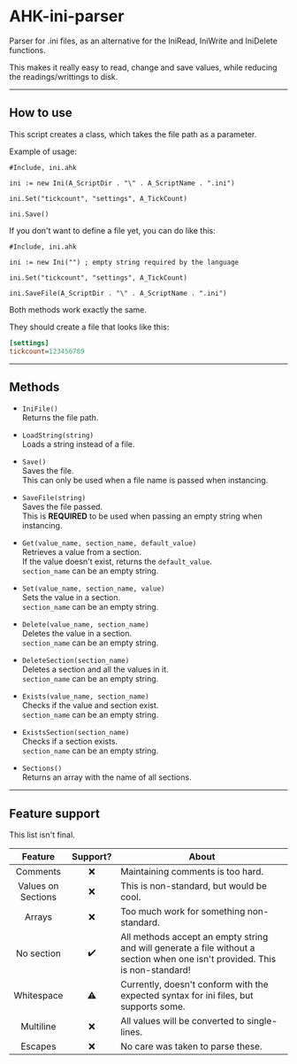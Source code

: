 # AHK-ini-parser

Parser for .ini files, as an alternative for the IniRead, IniWrite and IniDelete functions.

This makes it really easy to read, change and save values, while reducing the readings/writtings to disk.

<hr>

## How to use

This script creates a class, which takes the file path as a parameter.

Example of usage:

```ahk
#Include, ini.ahk

ini := new Ini(A_ScriptDir . "\" . A_ScriptName . ".ini")

ini.Set("tickcount", "settings", A_TickCount)

ini.Save()
```

If you don't want to define a file yet, you can do like this:

```ahk
#Include, ini.ahk

ini := new Ini("") ; empty string required by the language

ini.Set("tickcount", "settings", A_TickCount)

ini.SaveFile(A_ScriptDir . "\" . A_ScriptName . ".ini")
```

Both methods work exactly the same.

They should create a file that looks like this:

```ini
[settings]
tickcount=123456789
```

<hr>

## Methods

 - `IniFile()`  
	Returns the file path.  

 - `LoadString(string)`  
	Loads a string instead of a file.  

 - `Save()`  
    Saves the file.  
	This can only be used when a file name is passed when instancing.  

 - `SaveFile(string)`  
	Saves the file passed.  
	This is **REQUIRED** to be used when passing an empty string when instancing.  
	
 - `Get(value_name, section_name, default_value)`  
	Retrieves a value from a section.  
	If the value doesn't exist, returns the `default_value`.  
	`section_name` can be an empty string.  
	
 - `Set(value_name, section_name, value)`  
	Sets the value in a section.  
	`section_name` can be an empty string.  
	
 - `Delete(value_name, section_name)`  
	Deletes the value in a section.  
	`section_name` can be an empty string.  
	
 - `DeleteSection(section_name)`  
	Deletes a section and all the values in it.  
	`section_name` can be an empty string.  

 - `Exists(value_name, section_name)`  
	Checks if the value and section exist.  
	`section_name` can be an empty string.  

 - `ExistsSection(section_name)`  
	Checks if a section exists.  
	`section_name` can be an empty string.  
	
 - `Sections()`  
 	Returns an array with the name of all sections.
	
<hr>

## Feature support

This list isn't final.

|        Feature        | Support? | About                                                                                                                        |
|:---------------------:|:--------:|------------------------------------------------------------------------------------------------------------------------------|
|        Comments       |     ❌    | Maintaining comments is too hard.                                                                                            |
| Values on<br>Sections |     ❌    | This is non-standard, but would be cool.                                                                                     |
|         Arrays        |     ❌    | Too much work for something non-standard.                                                                                    |
|       No section      |     ✔️    | All methods accept an empty string and will generate a file without a section when one isn't provided. This is non-standard! |
|       Whitespace      |     ⚠️    | Currently, doesn't conform with the expected syntax for ini files, but supports some.                                        |
|       Multiline       |     ❌    | All values will be converted to single-lines.                                                                                |
|        Escapes        |     ❌    | No care was taken to parse these.                                                                                            |
